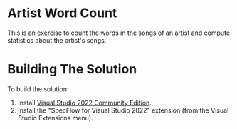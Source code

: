 # Artist Word Count

This is an exercise to count the words in the songs of an artist and compute statistics about the artist's songs.

# Building The Solution

To build the solution:

1. Install [Visual Studio 2022 Community Edition](https://visualstudio.microsoft.com/thank-you-downloading-visual-studio/?sku=Community&channel=Release&version=VS2022&source=VSLandingPage&cid=2030&passive=false).
1. Install the "SpecFlow for Visual Studio 2022" extension (from the Visual Studio Extensions menu).
